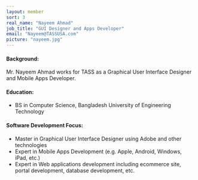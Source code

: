 ```yaml
---
layout: member
sort: 3
real_name: "Nayeem Ahmad"
job_title: "GUI Designer and Apps Developer"
email: "Nayeem@TASSUSA.com"
picture: "nayeem.jpg"
---
```

#### Background:
Mr. Nayeem Ahmad works for TASS as a Graphical User Interface Designer and Mobile Apps Developer.

#### Education:
- BS in Computer Science, Bangladesh University of Engineering Technology

#### Software Development Focus:
- Master in Graphical User Interface Designer using Adobe and other technologies
- Expert in Mobile Apps Development (e.g. Apple, Android, Windows, iPad, etc.)
- Expert in Web applications development  including ecommerce site, portal development, database development, etc.